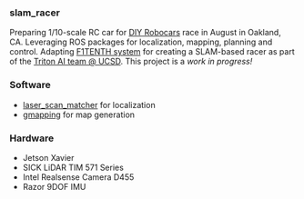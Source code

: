 ### slam_racer

Preparing 1/10-scale RC car for [DIY Robocars](https://diyrobocars.com/) race in August in Oakland, CA. Leveraging ROS packages for localization, mapping, planning and control. 
Adapting [F1TENTH system](https://f1tenth.readthedocs.io/en/latest/index.html) for creating a SLAM-based racer as part of the [Triton AI team @ UCSD](https://tritonai.org/). This project is a *work in progress!*

### Software
* [laser_scan_matcher](http://wiki.ros.org/laser_scan_matcher) for localization
* [gmapping](http://wiki.ros.org/gmapping) for map generation

### Hardware
* Jetson Xavier
* SICK LiDAR TIM 571 Series
* Intel Realsense Camera D455
* Razor 9DOF IMU

